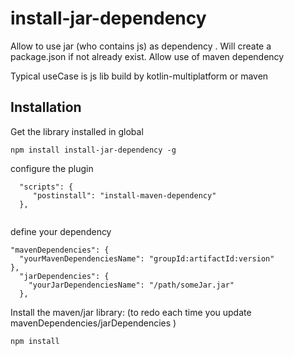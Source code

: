 # install-jar-dependency
Allow to use jar (who contains js) as dependency .
Will create a package.json if not already exist.
Allow use of maven dependency

Typical useCase is js lib build by kotlin-multiplatform or maven

## Installation

Get the library installed in global

```
npm install install-jar-dependency -g
```

configure the plugin

```
  "scripts": {
     "postinstall": "install-maven-dependency"
  },
  
```
  define your dependency
  ```
  "mavenDependencies": {
    "yourMavenDependenciesName": "groupId:artifactId:version"
  },
    "jarDependencies": {
      "yourJarDependenciesName": "/path/someJar.jar"
    },
```
  
  Install the maven/jar library: (to redo each time you update mavenDependencies/jarDependencies )
   
  ```
  npm install
  ```
  
  

